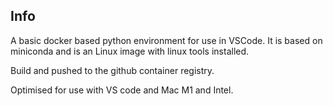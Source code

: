 
## Info

A basic docker based python environment for use in VSCode.
It is based on miniconda and is an Linux image with linux tools installed.

Build and pushed to the github container registry.

Optimised for use with VS code and Mac M1 and Intel.
